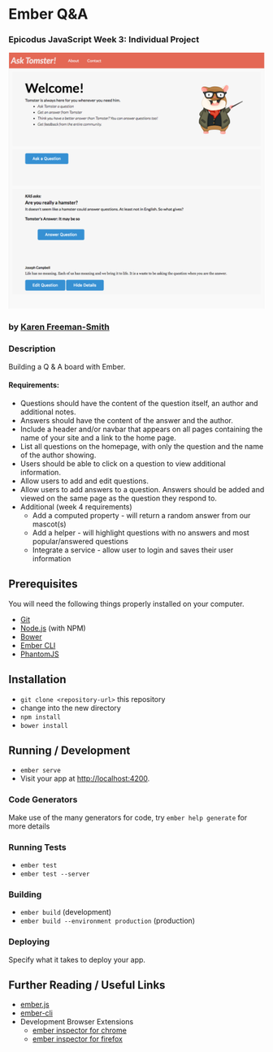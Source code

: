 # Ember Q&A
### Epicodus JavaScript Week 3: Individual Project
![project screenshot](screenshot.png)

### by [Karen Freeman-Smith](https://karenfreemansmith.github.io)

### Description
Building a Q & A board with Ember.

#### Requirements:
* Questions should have the content of the question itself, an author and additional notes.
* Answers should have the content of the answer and the author.
* Include a header and/or navbar that appears on all pages containing the name of your site and a link to the home page.
* List all questions on the homepage, with only the question and the name of the author showing.
* Users should be able to click on a question to view additional information.
* Allow users to add and edit questions.
* Allow users to add answers to a question. Answers should be added and viewed on the same page as the question they respond to.
* Additional (week 4 requirements)
  * Add a computed property - will return a random answer from our mascot(s)
  * Add a helper - will highlight questions with no answers and most popular/answered questions
  * Integrate a service - allow user to login and saves their user information

## Prerequisites

You will need the following things properly installed on your computer.

* [Git](http://git-scm.com/)
* [Node.js](http://nodejs.org/) (with NPM)
* [Bower](http://bower.io/)
* [Ember CLI](http://ember-cli.com/)
* [PhantomJS](http://phantomjs.org/)

## Installation

* `git clone <repository-url>` this repository
* change into the new directory
* `npm install`
* `bower install`

## Running / Development

* `ember serve`
* Visit your app at [http://localhost:4200](http://localhost:4200).

### Code Generators

Make use of the many generators for code, try `ember help generate` for more details

### Running Tests

* `ember test`
* `ember test --server`

### Building

* `ember build` (development)
* `ember build --environment production` (production)

### Deploying

Specify what it takes to deploy your app.

## Further Reading / Useful Links

* [ember.js](http://emberjs.com/)
* [ember-cli](http://ember-cli.com/)
* Development Browser Extensions
  * [ember inspector for chrome](https://chrome.google.com/webstore/detail/ember-inspector/bmdblncegkenkacieihfhpjfppoconhi)
  * [ember inspector for firefox](https://addons.mozilla.org/en-US/firefox/addon/ember-inspector/)
